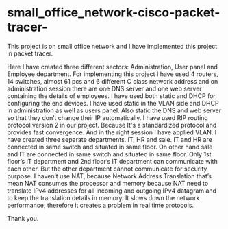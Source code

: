 # small_office_network-cisco-packet-tracer-
This project is on small office network and I have implemented this project in packet tracer.

 Here I have created three different sectors:
Administration, User panel and Employee department.
For implementing this project I have used 4 routers, 14 switches,
almost 61 pcs and 6 different C class network address and on 
administration session there are one DNS server and one web server 
containing the details of employees.
I have used both static and DHCP for configuring the end devices.
I have used static in the VLAN side and DHCP in administration as 
well as users panel.
Also static the DNS and web server so that they don’t change their IP
automatically.
I have used RIP routing protocol version 2 in our project.
Because It's a standardized protocol and provides fast convergence.
And in the right session I have applied VLAN.
I have created three separate departments. IT, HR and sale.
IT and HR are connected in same switch and situated in same floor.
On other hand sale and IT are connected in same switch and situated 
in same floor.
Only 1st floor’s IT department and 2nd floor’s IT department can 
communicate with each other.
But the other department cannot communicate for security purpose.
I haven’t use NAT, because Network Address Translation that’s 
mean NAT consumes the processor and memory because NAT 
need to translate IPv4 addresses for all incoming and outgoing IPv4 
datagram and to keep the translation details in memory. It slows 
down the network performance; therefore it creates a problem in real time protocols.

Thank you.
